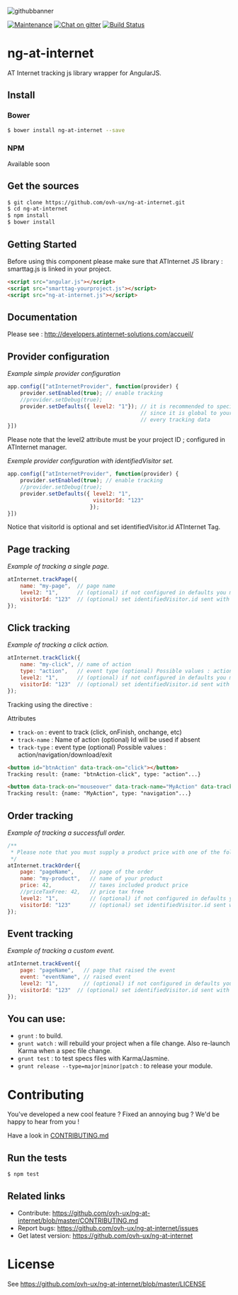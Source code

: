 ![githubbanner](https://user-images.githubusercontent.com/3379410/27423240-3f944bc4-5731-11e7-87bb-3ff603aff8a7.png)

[![Maintenance](https://img.shields.io/maintenance/yes/2018.svg)]() [![Chat on gitter](https://img.shields.io/gitter/room/ovh/ux.svg)](https://gitter.im/ovh/ux) [![Build Status](https://travis-ci.org/ovh-ux/ng-at-internet.svg)](https://travis-ci.org/ovh-ux/ng-at-internet)

# ng-at-internet

AT Internet tracking js library wrapper for AngularJS.

## Install

### Bower

```bash
$ bower install ng-at-internet --save
```

### NPM

Available soon

## Get the sources

```bash
$ git clone https://github.com/ovh-ux/ng-at-internet.git
$ cd ng-at-internet
$ npm install
$ bower install
```


## Getting Started

Before using this component please make sure that ATInternet JS library : smarttag.js is linked in your project.

```html
<script src="angular.js"></script>
<script src="smarttag-yourproject.js"></script>
<script src="ng-at-internet.js"></script>
```
## Documentation

Please see : http://developers.atinternet-solutions.com/accueil/

## Provider configuration

*Example simple provider configuration*

```javascript
app.config(["atInternetProvider", function(provider) {
    provider.setEnabled(true); // enable tracking
    //provider.setDebug(true);
    provider.setDefaults({ level2: "1"}); // it is recommended to specify the level2 attribute as a default value
                                          // since it is global to your project and it must be send allong with
                                          // every tracking data
}])
```

Please note that the level2 attribute must be your project ID ; configured in ATInternet manager.

*Exemple provider configuration with identifiedVisitor set.*

```javascript
app.config(["atInternetProvider", function(provider) {
    provider.setEnabled(true); // enable tracking
    //provider.setDebug(true);
    provider.setDefaults({ level2: "1",
                           visitorId: "123"
                          });
}])
```

Notice that visitorId is optional and set identifiedVisitor.id ATInternet Tag.

## Page tracking

*Example of tracking a single page.*

```javascript
atInternet.trackPage({
    name: "my-page",  // page name
    level2: "1",      // (optional) if not configured in defaults you must specify your project id
    visitorId: "123"  // (optional) set identifiedVisitor.id sent with each hit
});
```

## Click tracking

*Example of tracking a click action.*

```javascript
atInternet.trackClick({
    name: "my-click", // name of action
    type: "action",   // event type (optional) Possible values : action/navigation/download/exit
    level2: "1",      // (optional) if not configured in defaults you must specify your project id
    visitorId: "123"  // (optional) set identifiedVisitor.id sent with each hit
});
```
Tracking using the directive :

Attributes
  - `track-on` : event to track (click, onFinish, onchange, etc)
  - `track-name` : Name of action (optional) Id will be used if absent
  - `track-type` : event type (optional) Possible values : action/navigation/download/exit


```html
<button id="btnAction" data-track-on="click"></button>
Tracking result: {name: "btnAction-click", type: "action"...}

<button data-track-on="mouseover" data-track-name="MyAction" data-track-type="navigation"></button>
Tracking result: {name: "MyAction", type: "navigation"...}

```

## Order tracking

*Example of tracking a successfull order.*

```javascript
/**
 * Please note that you must supply a product price with one of the following attributes : 'price', 'priceTaxFree' (you can also supply both price values, with and without taxes if you want).
 */
atInternet.trackOrder({
    page: "pageName",     // page of the order
    name: "my-product",   // name of your product
    price: 42,            // taxes included product price
    //priceTaxFree: 42,   // price tax free
    level2: "1",          // (optional) if not configured in defaults you must specify your project id
    visitorId: "123"      // (optional) set identifiedVisitor.id sent with each hit
});
```

## Event tracking

*Example of tracking a custom event.*

```javascript
atInternet.trackEvent({
    page: "pageName",   // page that raised the event
    event: "eventName", // raised event
    level2: "1",        // (optional) if not configured in defaults you must specify your project id
    visitorId: "123"  // (optional) set identifiedVisitor.id sent with each hit
});
```


You can use:
------------

  - `grunt` : to build.
  - `grunt watch` : will rebuild your project when a file change. Also re-launch Karma when a spec file change.
  - `grunt test` : to test specs files with Karma/Jasmine.
  - `grunt release --type=major|minor|patch` : to release your module.


# Contributing

You've developed a new cool feature ? Fixed an annoying bug ? We'd be happy
to hear from you !

Have a look in [CONTRIBUTING.md](https://github.com/ovh-ux/ng-at-internet/blob/master/CONTRIBUTING.md)

## Run the tests

```
$ npm test
```

## Related links

* Contribute: https://github.com/ovh-ux/ng-at-internet/blob/master/CONTRIBUTING.md
* Report bugs: https://github.com/ovh-ux/ng-at-internet/issues
* Get latest version: https://github.com/ovh-ux/ng-at-internet

# License

See https://github.com/ovh-ux/ng-at-internet/blob/master/LICENSE
